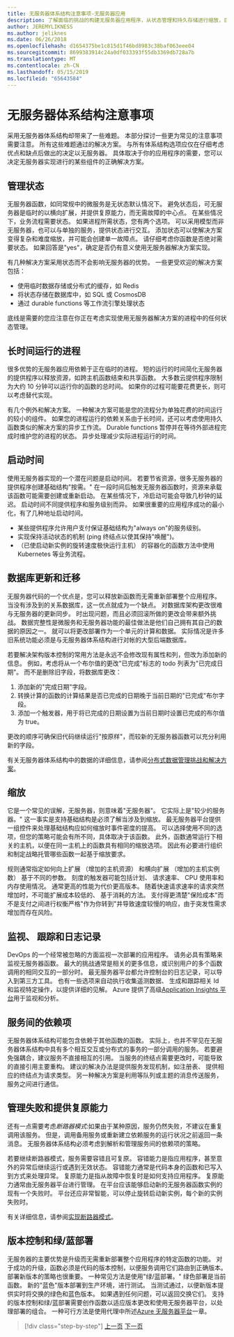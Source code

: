 ```yaml
---
title: 无服务器体系结构注意事项-无服务器应用
description: 了解面临的挑战的构建无服务器应用程序，从状态管理和持久存储进行缩放，日志记录、 跟踪和诊断。
author: JEREMYLIKNESS
ms.author: jeliknes
ms.date: 06/26/2018
ms.openlocfilehash: d1654375be1c815d1f46bd8983c38baf063eee04
ms.sourcegitcommit: 8699383914c24a0df033393f55db3369db728a7b
ms.translationtype: MT
ms.contentlocale: zh-CN
ms.lasthandoff: 05/15/2019
ms.locfileid: "65643584"
---
```

# <a name="serverless-architecture-considerations"></a>无服务器体系结构注意事项

采用无服务器体系结构却带来了一些难题。 本部分探讨一些更为常见的注意事项需要注意。 所有这些难题通过的解决方案。 与所有体系结构选项应仅在仔细考虑优点和缺点后做出的决定以无服务器。 具体取决于你的应用程序的需要，您可以决定无服务器实现进行的某些组件的正确解决方案。

## <a name="managing-state"></a>管理状态

无服务器函数，如同常规中的微服务是无状态默认情况下。 避免状态后，可无服务器是临时的以横向扩展，并提供复原能力，而无需故障的中心点。 在某些情况下，业务流程需要状态。 如果进程所需状态，您有两个选项。 可以采用模型而非无服务器，也可以与单独的服务，提供状态进行交互。 添加状态可以使解决方案变得复杂和难度缩放，并可能会创建单一故障点。 请仔细考虑你函数是否绝对需要状态。 如果回答是"yes"，确定是否仍有意义使用无服务器解决方案实现。

有几种解决方案采用状态而不会影响无服务器的优势。 一些更受欢迎的解决方案包括：

* 使用临时数据存储或分布式的缓存，如 Redis
* 将状态存储在数据库中，如 SQL 或 CosmosDB
* 通过 durable functions 等工作流引擎处理状态

底线是需要的您应注意在你正在考虑实现使用无服务器解决方案的进程中的任何状态管理。

## <a name="long-running-processes"></a>长时间运行的进程

很多优势的无服务器应用依赖于正在临时的进程。 短的运行的时间简化无服务器的提供程序以释放资源，如跨主机函数结束和共享函数。 大多数云提供程序限制为大约 10 分钟可以运行你的函数的总时间。 如果你的过程可能要花费更长，则可以考虑替代实现。

有几个例外和解决方案。 一种解决方案可能是您的流程分为单独花费的时间运行的较小的组件。 如果您的进程运行的依赖关系由于长时间，还可以考虑使用持久函数类似的解决方案的异步工作流。 Durable functions 暂停并在等待外部进程完成时维护您的进程的状态。 异步处理减少实际进程运行的时间。

## <a name="startup-time"></a>启动时间

使用无服务器实现的一个潜在问题是启动时间。 若要节省资源，很多无服务器的提供程序创建基础结构"按需。" 在一段时间后触发无服务器函数时，资源来承载该函数可能需要创建或重新启动。 在某些情况下，冷启动可能会导致几秒钟的延迟。 启动时间不同提供程序和服务级别而异。 如果很重要的应用程序成功的最小化，有了几种地址启动时间。

* 某些提供程序允许用户支付保证基础结构为"always on"的服务级别。
* 实现保持活动状态的机制 (ping 终结点以使其保持"唤醒")。
* （已使启动新实例的旋转速度极快运行主机） 的容器化的函数方法中使用 Kubernetes 等业务流程。

## <a name="database-updates-and-migrations"></a>数据库更新和迁移

无服务器代码的一个优点是，您可以释放新函数而无需重新部署整个应用程序。 当没有涉及到的关系数据库，这一优点就成为一个缺点。 对数据库架构更改很难与无服务器的更新同步。 时出现问题，而且必须回滚所做的更改会带来额外挑战。 数据完整性是微服务和无服务器功能的最佳做法是他们自己拥有其自己的数据的原因之一。 就可以将更改部署作为一个单元的计算和数据。 实际情况是许多旧系统功能必须是与无服务器体系结构进行对帐的大型后端数据库。

若要解决架构版本控制的常用方法是永远不会修改现有属性和列，但改为添加新的信息。 例如，考虑将从一个布尔值的更改"已完成"标志的 todo 列表为"已完成日期"。 而不是删除旧字段，将数据库更改：

1. 添加新的"完成日期"字段。
1. 转换计算的函数的计算结果是否已完成的日期晚于当前日期的"已完成"布尔字段。
1. 添加一个触发器，用于将已完成的日期设置为当前日期时设置已完成的布尔值为 true。

更改的顺序可确保旧代码继续运行"按原样"，而较新的无服务器函数可以充分利用新的字段。

有关无服务器体系结构中的数据的详细信息，请参阅[分布式数据管理挑战和解决方案](../microservices-architecture/architect-microservice-container-applications/distributed-data-management.md)。

## <a name="scaling"></a>缩放

它是一个常见的误解，无服务器，则意味着"无服务器"。 它实际上是"较少的服务器。" 这一事实是支持基础结构是必须了解当涉及到缩放。 最无服务器平台提供一组控件来处理基础结构应如何缩放时事件密度的提高。 可以选择使用不同的选项，但您的策略可能会有所不同，具体取决于该函数。 此外，函数通常运行下相关的主机，以便在同一主机上的函数具有相同的缩放选项。 因此有必要进行组织和制定战略托管哪些函数一起基于缩放要求。

规则通常指定如何向上扩展 （增加的主机资源） 和横向扩展 （增加的主机实例数） 基于不同的参数。 刻度的触发器可能包括计划、 请求速率、 CPU 使用率和内存使用情况。 通常更高的性能为代价更高版本。 随着快速请求速率的请求突然增加时，不可能扩展成本较低的、 基于消耗的方法。 支付得更清楚"保险成本"而不是支付之间进行权衡严格"作为你转到"并导致速度较慢的响应，由于突发性需求增加而存在风险。

## <a name="monitoring-tracing-and-logging"></a>监视、 跟踪和日志记录

DevOps 的一个经常被忽略的方面监视一次部署的应用程序。 请务必具有策略来监视无服务器函数。 最大的挑战通常是相关的更多信息，或识别用户的多个函数调用的相同交互的一部分时。 最无服务器平台都允许控制台的日志记录，可以导入到第三方工具。 也有一些选项来自动执行收集遥测数据、 生成和跟踪相关 Id 和监视特定操作，以提供详细的见解。 Azure 提供了高级[Application Insights 平台](https://docs.microsoft.com/azure/azure-functions/functions-monitoring)用于监视和分析。

## <a name="inter-service-dependencies"></a>服务间的依赖项

无服务器体系结构可能包含依赖于其他函数的函数。 实际上，也并不罕见在无服务器体系结构中具有多个相互交互或分布式的事务的一部分调用的服务。 若要避免强耦合，建议服务不直接相互的引用。 当服务的终结点需要更改时，可能导致的直接引用主要重构。 建议的解决办法是提供服务发现机制，如注册表、 提供相应的终结点为请求类型。 另一种解决方案是利用等队列或主题的消息传送服务，服务之间进行通信。

## <a name="managing-failure-and-providing-resiliency"></a>管理失败和提供复原能力

还有一点需要考虑*断路器模式*:如果由于某种原因，服务仍然失败，不建议在重复调用该服务。 但是，调用备用服务或重新建立依赖服务的运行状况之前返回一条消息。 无服务器体系结构必须考虑到解析和管理服务间的依赖项的策略。

若要继续断路器模式，服务需要容错且可复原。 容错能力是指应用程序，甚至意外的异常后继续运行或遇到无效状态。 容错能力通常是代码本身的函数和已写入到方式来处理异常。 复原能力是指从故障中恢复时是如何支持应用程序。 复原能力通常由无服务器平台进行管理。 在平台应该能够启动新的无服务器函数实例的现有一个失败时。 平台还应非常智能，可以停止旋转启动新实例，每个新的实例失败时。

有关详细信息，请参阅[实现断路器模式](../microservices-architecture/implement-resilient-applications/implement-circuit-breaker-pattern.md)。

## <a name="versioning-and-greenblue-deployments"></a>版本控制和绿/蓝部署

无服务器的主要优势是升级而无需重新部署整个应用程序的特定函数的功能。 对于成功的升级，函数必须是代码的版本控制，以便服务调用它们路由到正确版本。 部署新版本的策略也很重要。 一种常见方法是使用"绿/蓝部署。" 绿色部署是当前函数。 新的"蓝色"版本部署到生产环境，进行测试。 当测试通过，以便新版本提供实时将交换的绿色和蓝色版本。 如果遇到任何问题，可以返回交换它们。 支持的版本控制和绿/蓝部署需要创作函数以适应版本更改和使用无服务器平台，以处理部署的组合。 一种可行方法是使用代理中所述[Azure 无服务器平台](azure-functions.md#proxies)一章。

>[!div class="step-by-step"]
>[上一页](serverless-architecture.md)
>[下一页](serverless-design-examples.md)
